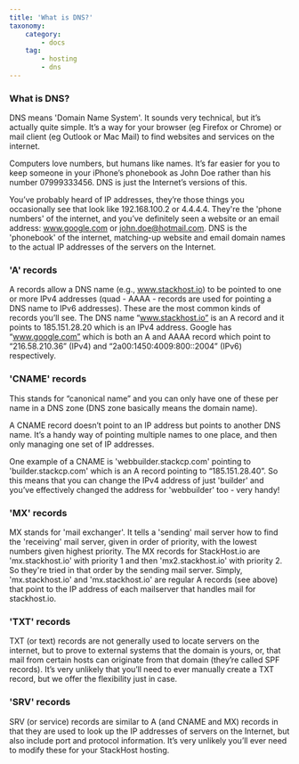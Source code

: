 ```yaml
---
title: 'What is DNS?'
taxonomy:
    category:
        - docs
    tag:
        - hosting
        - dns
---
```


### What is DNS?

DNS means 'Domain Name System'. It sounds very technical, but it’s actually quite simple. It’s a way for your browser (eg Firefox or Chrome) or mail client (eg Outlook or Mac Mail) to find websites and services on the internet.

Computers love numbers, but humans like names. It’s far easier for you to keep someone in your iPhone’s phonebook as John Doe rather than his number 07999333456. DNS is just the Internet’s versions of this.

You’ve probably heard of IP addresses, they’re those things you occasionally see that look like 192.168.100.2 or 4.4.4.4. They're the 'phone numbers' of the internet, and you’ve definitely seen a website or an email address: www.google.com or john.doe@hotmail.com. DNS is the 'phonebook' of the internet, matching-up website and email domain names to the actual IP addresses of the servers on the Internet.

### 'A' records

A records allow a DNS name (e.g., www.stackhost.io) to be pointed to one or more IPv4 addresses (quad - AAAA - records are used for pointing a DNS name to IPv6 addresses). These are the most common kinds of records you’ll see. The DNS name “www.stackhost.io” is an A record and it points to 185.151.28.20 which is an IPv4 address. Google has “www.google.com” which is both an A and AAAA record which point to “216.58.210.36” (IPv4) and “2a00:1450:4009:800::2004” (IPv6) respectively.

### 'CNAME' records

This stands for “canonical name” and you can only have one of these per name in a DNS zone (DNS zone basically means the domain name).

A CNAME record doesn’t point to an IP address but points to another DNS name. It’s a handy way of pointing multiple names to one place, and then only managing one set of IP addresses.

One example of a CNAME is 'webbuilder.stackcp.com' pointing to 'builder.stackcp.com' which is an A record pointing to “185.151.28.40”. So this means that you can change the IPv4 address of just 'builder' and you’ve effectively changed the address for 'webbuilder' too - very handy!

### 'MX' records

MX stands for 'mail exchanger'. It tells a 'sending' mail server how to find the 'receiving' mail server, given in order of priority, with the lowest numbers given highest priority. The MX records for StackHost.io are 'mx.stackhost.io' with priority 1 and then 'mx2.stackhost.io' with priority 2. So they're tried in that order by the sending mail server. Simply, 'mx.stackhost.io' and 'mx.stackhost.io' are regular A records (see above) that point to the IP address of each mailserver that handles mail for stackhost.io.

### 'TXT' records

TXT (or text) records are not generally used to locate servers on the internet, but to prove to external systems that the domain is yours, or, that mail from certain hosts can originate from that domain (they’re called SPF records). It’s very unlikely that you’ll need to ever manually create a TXT record, but we offer the flexibility just in case.

### 'SRV' records

SRV (or service) records are similar to A (and CNAME and MX) records in that they are used to look up the IP addresses of servers on the Internet, but also include port and protocol information. It’s very unlikely you’ll ever need to modify these for your StackHost hosting.